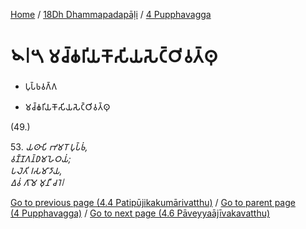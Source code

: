 
[Home](/) / [18Dh Dhammapadapāḷi](...md) / [4 Pupphavagga](../18Dh/4.md)

# 𑁪𑁇𑁫 𑀫𑀘𑁆𑀙𑀭𑀺𑀬𑀓𑁄𑀲𑀺𑀬𑀲𑁂𑀝𑁆𑀞𑀺𑀯𑀢𑁆𑀣𑀼

* 𑀧𑀼𑀧𑁆𑀨𑀯𑀕𑁆𑀕

* 𑀫𑀘𑁆𑀙𑀭𑀺𑀬𑀓𑁄𑀲𑀺𑀬𑀲𑁂𑀝𑁆𑀞𑀺𑀯𑀢𑁆𑀣𑀼

(49.)

53\. _𑀬𑀣𑀸𑀧𑀺 𑀪𑀫𑀭𑁄 𑀧𑀼𑀧𑁆𑀨𑀁,_  
_𑀯𑀡𑁆𑀡𑀕𑀦𑁆𑀥𑀫𑀳𑁂𑀞𑀬𑀁;_  
_𑀧𑀮𑁂𑀢𑀺 𑀭𑀲𑀫𑀸𑀤𑀸𑀬,_  
_𑀏𑀯𑀁 𑀕𑀸𑀫𑁂 𑀫𑀼𑀦𑀻 𑀘𑀭𑁂𑁇_  


[Go to previous page (4.4 Patipūjikakumārivatthu)](4.4.md) / [Go to parent page (4 Pupphavagga)](../18Dh/4.md) / [Go to next page (4.6 Pāveyyaājīvakavatthu)](4.6.md)


